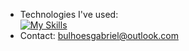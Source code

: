 - Technologies I've used: <br>
[![My Skills](https://skillicons.dev/icons?i=figma,html,css,bootstrap,js,ts,react,nodejs,git,github)](https://skillicons.dev)
- Contact: bulhoesgabriel@outlook.com
